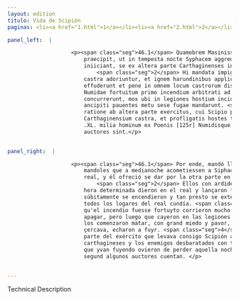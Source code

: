 ```yaml
---
layout: edition
titulo: Vida de Scipión
paginas: <li><a href="1.html">1</a></li><li><a href="2.html">2</a></li><li><a href="3.html">3</a></li><li><a href="4.html">4</a></li><li><a href="5.html">5</a></li><li><a href="6.html">6</a></li><li><a href="7.html">7</a></li><li><a href="8.html">8</a></li><li><a href="9.html">9</a></li><li><a href="10.html">10</a></li><li><a href="11.html">11</a></li><li><a href="12.html">12</a></li><li><a href="13.html">13</a></li><li><a href="14.html">14</a></li><li><a href="15.html">15</a></li><li><a href="16.html">16</a></li><li><a href="17.html">17</a></li><li><a href="18.html">18</a></li><li><a href="19.html">19</a></li><li><a href="20.html">20</a></li><li><a href="21.html">21</a></li><li><a href="22.html">22</a></li><li><a href="23.html">23</a></li><li><a href="24.html">24</a></li><li><a href="25.html">25</a></li><li><a href="26.html">26</a></li><li><a href="27.html">27</a></li><li><a href="28.html">28</a></li><li><a href="29.html">29</a></li><li><a href="30.html">30</a></li><li><a href="31.html">31</a></li><li><a href="32.html">32</a></li><li><a href="33.html">33</a></li><li><a href="34.html">34</a></li><li><a href="35.html">35</a></li><li><a href="36.html">36</a></li><li><a href="37.html">37</a></li><li><a href="38.html">38</a></li><li><a href="39.html">39</a></li><li><a href="40.html">40</a></li><li><a href="41.html">41</a></li><li><a href="42.html">42</a></li><li><a href="43.html">43</a></li><li><a href="44.html">44</a></li><li><a href="45.html">45</a></li><li><a href="46.html">46</a></li><li><a href="47.html">47</a></li><li><a href="48.html">48</a></li><li><a href="49.html">49</a></li><li><a href="50.html">50</a></li><li><a href="51.html">51</a></li><li><a href="52.html">52</a></li><li><a href="53.html">53</a></li><li><a href="54.html">54</a></li><li><a href="55.html">55</a></li><li><a href="56.html">56</a></li><li><a href="57.html">57</a></li><li><a href="58.html">58</a></li><li><a href="59.html">59</a></li><li><a href="60.html">60</a></li><li><a href="61.html">61</a></li><li><a href="62.html">62</a></li><li><a href="63.html">63</a></li><li><a href="64.html">64</a></li><li><a href="65.html">65</a></li><li><a href="66.html">66</a></li><li><a href="67.html">67</a></li><li><a href="68.html">68</a></li><li><a href="69.html">69</a></li><li><a href="70.html">70</a></li><li><a href="71.html">71</a></li><li><a href="72.html">72</a></li><li><a href="73.html">73</a></li><li><a href="74.html">74</a></li>

panel_left:  |

                    <p><span class="seg">46.1</span> Quamobrem Masinissam et Caium Lelium ad se uocat atque eis
                        praecipit, ut in tempesta nocte Syphacem aggrediantur, ignem castris
                        iniiciant, se ex altera parte Carthaginenses inuasurum pollicetur.
                            <span class="seg">2</span> Hi mandata impigre exequentes constituta hora Numidarum
                        castra adoriuntur, et ignem harundinibus applicant, quae subito incendium
                        effuderunt et pene in omnem locum castrorum distulerunt. <span class="seg">3</span>
                        Numidae fortuitum primo incendium arbitrati ad opem ferendam celeriter
                        concurrerunt, mox ubi in legiones hostium incidentes trucidari coepti sunt,
                        ancipiti pauentes metu sese fugae mandarunt. <span class="seg">4</span> Simili pene
                        ratione ab altera parte exercitus, cui Scipio praeerant, incensa sunt
                        Carthaginensium castra, et profligatis hostes tanta fugientium strage, ut ad
                        .XL. milia hominum ex Poenis [125r] Numidisque ea nocte absumpta quidam
                        auctores sint.</p>
                

panel_right:  |

                    <p><span class="seg">46.1</span> Por ende, mandó llamar a Maxinissa y a Gayo Lelio, [188r,a] y
                        mandoles que a medianoche acometiessen a Siphace, y echassen fuego en el
                        real, y él ofreció se dar por la otra parte en los carthagineses.
                            <span class="seg">2</span> Ellos con ardideza executaron lo que les mandava y a la
                        hora determinada dieron en el real y lançaron fuego a las cañas, las quales
                        súbitamente se encendieron y tan presto se extendió el fuego que quasi en
                        todos los logares del real cundía. <span class="seg">3</span> Los númidas primero pensando
                        qu'el incendio fuesse fortuyto corrieron mucho con grand priessa por lo
                        apagar, pero luego que cayeron en las legiones de los enemigos y los romanos
                        los comenzaron matar, con grand miedo y pavor, que de ambas partes los
                        çercava, echaron a fuyr. <span class="seg">4</span> En la mesma manera los de la otra
                        parte del exército que levava consigo Scipión açendieron el real de los
                        carthagineses y los enemigos desbaratados con tan terrible estrago de los
                        que yvan fuyendo ovieron de perder aquella noche fasta quarenta mill ombres,
                        segund algunos auctores cuentan. </p>
                

---
```


Technical Description 